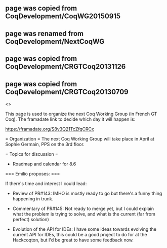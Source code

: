 ## page was copied from CoqDevelopment/CoqWG20150915
## page was renamed from CoqDevelopment/NextCoqWG
## page was copied from CoqDevelopment/CRGTCoq20131126
## page was copied from CoqDevelopment/CRGTCoq20130709
<<TableOfContents>>

This page is used to organize the next Coq Working Group (in French GT Coq).
The framadate link to decide which day it will happen is:

  https://framadate.org/S8v3Q21TcZfqCRCx

= Organization =
The next Coq Working Group will take place in April at Sophie Germain, PPS on the 3rd floor.

= Topics for discussion =
 * Roadmap and calendar for 8.6

=== Emilio proposes: ===

If there's time and interest I could lead:

 * Review of PR#143: IMHO is mostly ready to go but there's a funny thing happening in trunk.

 * Commentary of PR#145: Not ready to merge yet, but I could explain what the problem is trying to solve, and what is the current (far from perfect) solution)

 * Evolution of the API for IDEs: I have some ideas towards evolving the current API for IDEs, this could be a good project to do for at the Hackcoqton, but I'd be great to have some feedback now.
